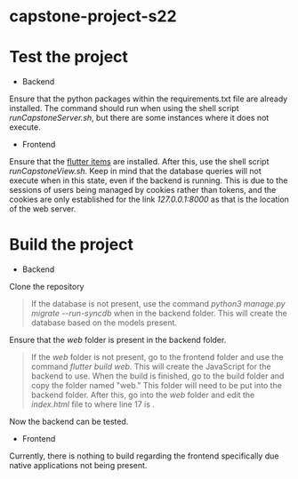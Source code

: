 # capstone-project-s22

# Test the project

- Backend

Ensure that the python packages within the requirements.txt file are already installed. The command should run when using the shell script *runCapstoneServer.sh*, but there are some instances where it does not execute.

- Frontend

Ensure that the [flutter items](https://docs.flutter.dev/get-started/install) are installed. After this, use the shell script *runCapstoneView.sh*. Keep in mind that the database queries will not execute when in this state, even if the backend is running. This is due to the sessions of users being managed by cookies rather than tokens, and the cookies are only established for the link *127.0.0.1:8000* as that is the location of the web server.

# Build the project

- Backend

Clone the repository

> If the database is not present, use the command *python3 manage.py migrate --run-syncdb* when in the backend folder. This will create the database based on the models present.

Ensure that the *web* folder is present in the backend folder.

> If the *web* folder is not present, go to the frontend folder and use the command *flutter build web*. This will create the JavaScript for the backend to use. When the build is finished, go to the build folder and copy the folder named "web." This folder will need to be put into the backend folder. After this, go into the *web* folder and edit the *index.html* file to where line 17 is **<base href="/web/">**.

Now the backend can be tested.

- Frontend

Currently, there is nothing to build regarding the frontend specifically due native applications not being present.
